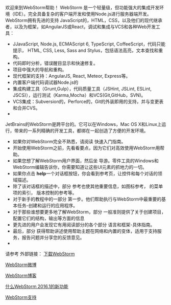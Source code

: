 欢迎来到WebStorm帮助！
WebStorm 是一个轻量级，但功能强大的集成开发环境（IDE）。完全具备复杂的客户端开发和使用Node.js进行服务器端开发。
WebStorm拥有先进的支持 JavaScript的，HTML，CSS，以及他们的现代继承者，以及为框架，如AngularJS或React，调试和集成与VCS和各种Web开发工具：
* JJavaScript, Node.js, ECMAScript 6, TypeScript, CoffeeScript，代码只能提示， HTML, CSS, Less, Sass and Stylus，包括语法高亮，文本查找和重构。
* 代码即时分析，错误醒目显示和快速修复。
* 项目中强大的导航和重构。
* 现代框架的支持：AngularJS, React, Meteor, Express等。
* 内置客户端代码调试器Node.js的
* 集成构建工具（Grunt,Gulp），代码质量工具（JSHint, JSLint, ESLint, JSCS)），运行测试（Karma,Mocha）和VCS(Git,GitHub，SVN)。
* VCS集成：Subversion的，Perforce的，Git的外装即用的支持，并与变更表和合并CVS。
* 

JetBrains的WebStorm是跨平台的。它可以在Windows，Mac OS X和Linux上运行，带来的一系列精确的开发工具，都绑在一起创造了方便的开发环境。

* 如果你对WebStorm完全不熟悉，请阅读 快速入门指南。
* 开始使用WebStorm之前，先看看要点，因为它们对高效使用WebStorm用帮助。
* 如果您想了解WebStorm用户界面，然后坐 导游。零件工具的Windows和WebStorm编辑告诉你，你需要知道让这些UI元素的抓地力的一切。
* 如果你点击 **help**一个对话框按 ​​钮，你会看到参考页，让控件和每个对话的领域描述。
* 除了该对话框的描述中，部分 参考也使其他重要信息，如图标参考， 的菜单项的索引， 版本控制的参考等。
* 对于新手的教程中的一部分 第一步。他们帮助执行与WebStorm中最重要的基本任务-创建和运行的应用程序。
* 对于那些谁想要更多地了解WebStorm，部分 一般准则提供了关于创建项目，配置它们的结构，输出等方面的信息
* 更先进的用户会发现它有用阅读部分的各个部分 语言和框架-具体指南。
* 最后，部分 获得帮助讲述使用帮助主题在网络和内置的变体，适用于支持服务，报告问题并分享您的反馈意见。
* 

请参考
外部链接：
[下载WebStorm](https://www.jetbrains.com/webstorm/download/)

[WebStorm微博](https://twitter.com/webstormide)

[WebStorm博客](http://blog.jetbrains.com/webstorm/)

[什么WebStorm 2016.1的新功能](https://www.jetbrains.com/webstorm/whatsnew/)

[WebStorm支持](http://https://intellij-support.jetbrains.com/home)